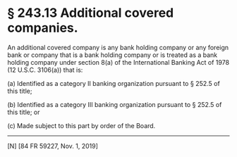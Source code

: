 # § 243.13   Additional covered companies.

An additional covered company is any bank holding company or any foreign bank or company that is a bank holding company or is treated as a bank holding company under section 8(a) of the International Banking Act of 1978 (12 U.S.C. 3106(a)) that is:


(a) Identified as a category II banking organization pursuant to § 252.5 of this title;


(b) Identified as a category III banking organization pursuant to § 252.5 of this title; or


(c) Made subject to this part by order of the Board.



---

[N] [84 FR 59227, Nov. 1, 2019]




